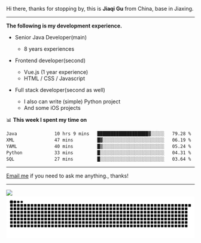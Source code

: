 Hi there, thanks for stopping by, this is **Jiaqi Gu** from China, base in Jiaxing.

---

**The following is my development experience.**

- Senior Java Developer(main)
  - 8 years experiences

- Frontend developer(second)
  - Vue.js (1 year experience)
  - HTML / CSS / Javascript
  
- Full stack developer(second as well)
  - I also can write (simple) Python project
  - And some iOS projects

📊 **This week I spent my time on**
<!--START_SECTION:waka-->

```txt
Java              10 hrs 9 mins   ███████████████████▓░░░░░   79.28 %
XML               47 mins         █▓░░░░░░░░░░░░░░░░░░░░░░░   06.19 %
YAML              40 mins         █▒░░░░░░░░░░░░░░░░░░░░░░░   05.24 %
Python            33 mins         █░░░░░░░░░░░░░░░░░░░░░░░░   04.31 %
SQL               27 mins         █░░░░░░░░░░░░░░░░░░░░░░░░   03.64 %
```

<!--END_SECTION:waka-->

---

[Email me](mailto:htk2klwgr@mozmail.com?subject=Hiring_from_GitHub) if you need to ask me anything., thanks!

---

![]( https://visitor-badge.glitch.me/badge?page_id=githubgujiaqi)
![]( https://github.com/droid-Q/droid-Q/raw/output/github-contribution-grid-snake.svg#gh-dark-mode-only)
